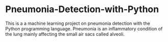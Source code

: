 # Pneumonia-Detection-with-Python
This is a  a machine learning project on pneumonia detection with the Python programming language. Pneumonia is an inflammatory condition of the lung mainly affecting the small air sacs called alveoli.
